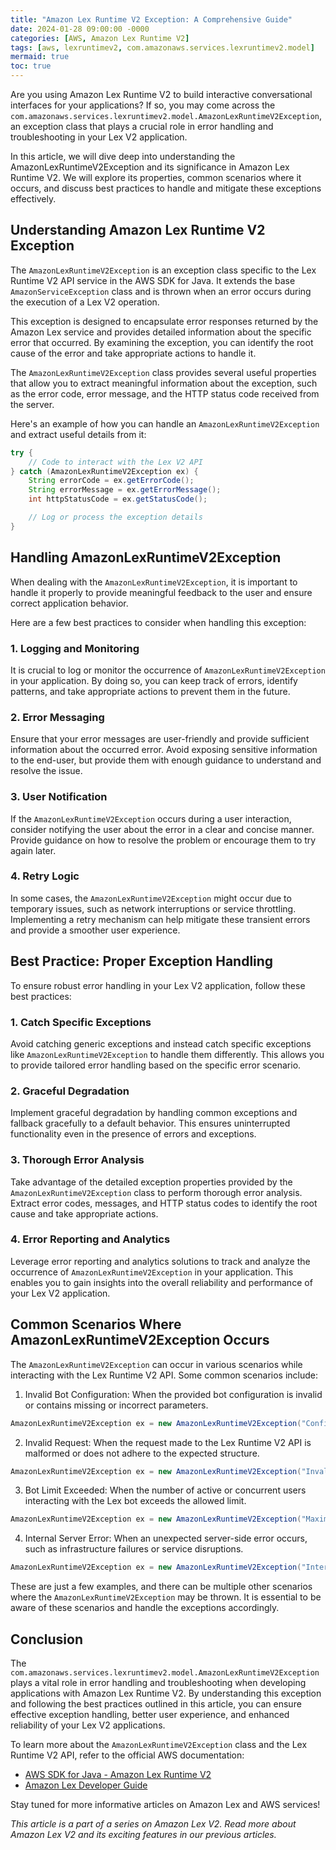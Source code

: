 ```yaml
---
title: "Amazon Lex Runtime V2 Exception: A Comprehensive Guide"
date: 2024-01-28 09:00:00 -0000
categories: [AWS, Amazon Lex Runtime V2]
tags: [aws, lexruntimev2, com.amazonaws.services.lexruntimev2.model]
mermaid: true
toc: true
---
```



Are you using Amazon Lex Runtime V2 to build interactive conversational interfaces for your applications? If so, you may come across the `com.amazonaws.services.lexruntimev2.model.AmazonLexRuntimeV2Exception`, an exception class that plays a crucial role in error handling and troubleshooting in your Lex V2 application.

In this article, we will dive deep into understanding the AmazonLexRuntimeV2Exception and its significance in Amazon Lex Runtime V2. We will explore its properties, common scenarios where it occurs, and discuss best practices to handle and mitigate these exceptions effectively.

## Understanding Amazon Lex Runtime V2 Exception

The `AmazonLexRuntimeV2Exception` is an exception class specific to the Lex Runtime V2 API service in the AWS SDK for Java. It extends the base `AmazonServiceException` class and is thrown when an error occurs during the execution of a Lex V2 operation.

This exception is designed to encapsulate error responses returned by the Amazon Lex service and provides detailed information about the specific error that occurred. By examining the exception, you can identify the root cause of the error and take appropriate actions to handle it.

The `AmazonLexRuntimeV2Exception` class provides several useful properties that allow you to extract meaningful information about the exception, such as the error code, error message, and the HTTP status code received from the server.

Here's an example of how you can handle an `AmazonLexRuntimeV2Exception` and extract useful details from it:

```java
try {
    // Code to interact with the Lex V2 API
} catch (AmazonLexRuntimeV2Exception ex) {
    String errorCode = ex.getErrorCode();
    String errorMessage = ex.getErrorMessage();
    int httpStatusCode = ex.getStatusCode();

    // Log or process the exception details
}
```

## Handling AmazonLexRuntimeV2Exception

When dealing with the `AmazonLexRuntimeV2Exception`, it is important to handle it properly to provide meaningful feedback to the user and ensure correct application behavior.

Here are a few best practices to consider when handling this exception:

### 1. Logging and Monitoring

It is crucial to log or monitor the occurrence of `AmazonLexRuntimeV2Exception` in your application. By doing so, you can keep track of errors, identify patterns, and take appropriate actions to prevent them in the future.

### 2. Error Messaging

Ensure that your error messages are user-friendly and provide sufficient information about the occurred error. Avoid exposing sensitive information to the end-user, but provide them with enough guidance to understand and resolve the issue.

### 3. User Notification

If the `AmazonLexRuntimeV2Exception` occurs during a user interaction, consider notifying the user about the error in a clear and concise manner. Provide guidance on how to resolve the problem or encourage them to try again later.

### 4. Retry Logic

In some cases, the `AmazonLexRuntimeV2Exception` might occur due to temporary issues, such as network interruptions or service throttling. Implementing a retry mechanism can help mitigate these transient errors and provide a smoother user experience.

## Best Practice: Proper Exception Handling

To ensure robust error handling in your Lex V2 application, follow these best practices:

### 1. Catch Specific Exceptions

Avoid catching generic exceptions and instead catch specific exceptions like `AmazonLexRuntimeV2Exception` to handle them differently. This allows you to provide tailored error handling based on the specific error scenario.

### 2. Graceful Degradation

Implement graceful degradation by handling common exceptions and fallback gracefully to a default behavior. This ensures uninterrupted functionality even in the presence of errors and exceptions.

### 3. Thorough Error Analysis

Take advantage of the detailed exception properties provided by the `AmazonLexRuntimeV2Exception` class to perform thorough error analysis. Extract error codes, messages, and HTTP status codes to identify the root cause and take appropriate actions.

### 4. Error Reporting and Analytics

Leverage error reporting and analytics solutions to track and analyze the occurrence of `AmazonLexRuntimeV2Exception` in your application. This enables you to gain insights into the overall reliability and performance of your Lex V2 application.

## Common Scenarios Where AmazonLexRuntimeV2Exception Occurs

The `AmazonLexRuntimeV2Exception` can occur in various scenarios while interacting with the Lex Runtime V2 API. Some common scenarios include:

1. Invalid Bot Configuration: When the provided bot configuration is invalid or contains missing or incorrect parameters.

```java
AmazonLexRuntimeV2Exception ex = new AmazonLexRuntimeV2Exception("Configuration is invalid.");
```

2. Invalid Request: When the request made to the Lex Runtime V2 API is malformed or does not adhere to the expected structure.

```java
AmazonLexRuntimeV2Exception ex = new AmazonLexRuntimeV2Exception("Invalid request format.");
```

3. Bot Limit Exceeded: When the number of active or concurrent users interacting with the Lex bot exceeds the allowed limit.

```java
AmazonLexRuntimeV2Exception ex = new AmazonLexRuntimeV2Exception("Maximum user limit exceeded.");
```

4. Internal Server Error: When an unexpected server-side error occurs, such as infrastructure failures or service disruptions.

```java
AmazonLexRuntimeV2Exception ex = new AmazonLexRuntimeV2Exception("Internal server error.");
```

These are just a few examples, and there can be multiple other scenarios where the `AmazonLexRuntimeV2Exception` may be thrown. It is essential to be aware of these scenarios and handle the exceptions accordingly.

## Conclusion

The `com.amazonaws.services.lexruntimev2.model.AmazonLexRuntimeV2Exception` plays a vital role in error handling and troubleshooting when developing applications with Amazon Lex Runtime V2. By understanding this exception and following the best practices outlined in this article, you can ensure effective exception handling, better user experience, and enhanced reliability of your Lex V2 applications.

To learn more about the `AmazonLexRuntimeV2Exception` class and the Lex Runtime V2 API, refer to the official AWS documentation:

- [AWS SDK for Java - Amazon Lex Runtime V2](https://docs.aws.amazon.com/AWSJavaSDK/latest/javadoc/com/amazonaws/services/lexruntimev2/model/AmazonLexRuntimeV2Exception.html)
- [Amazon Lex Developer Guide](https://docs.aws.amazon.com/lexv2/latest/dg/what-is.html)

Stay tuned for more informative articles on Amazon Lex and AWS services!

*This article is a part of a series on Amazon Lex V2. Read more about Amazon Lex V2 and its exciting features in our previous articles.*
